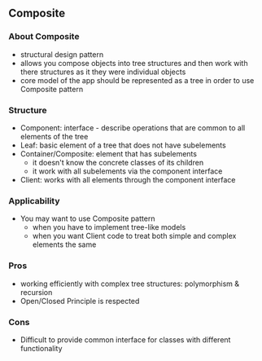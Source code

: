## Composite
### About Composite
* structural design pattern
* allows you compose objects into tree structures and then work with there structures as it they were individual objects
* core model of the app should be represented as a tree in order to use Composite pattern
### Structure
* Component: interface - describe operations that are common to all elements of the tree
* Leaf: basic element of a tree that does not have subelements
* Container/Composite: element that has subelements 
  - it doesn't know the concrete classes of its children
  - it work with all subelements via the component interface
* Client: works with all elements through the component interface
### Applicability
* You may want to use Composite pattern 
  - when you have to implement tree-like models
  - when you want Client code to treat both simple and complex elements the same
### Pros
* working efficiently with complex tree structures: polymorphism & recursion
* Open/Closed Principle is respected
### Cons
* Difficult to provide common interface for classes with different functionality
